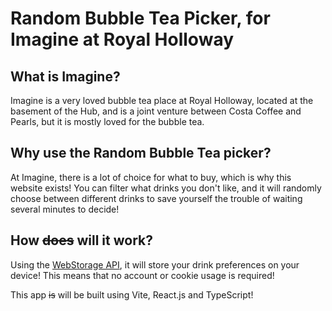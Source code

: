 # Random Bubble Tea Picker, for Imagine at Royal Holloway

## What is Imagine?

Imagine is a very loved bubble tea place at Royal Holloway, located at the basement of the Hub, and is a joint venture between Costa Coffee and Pearls, but it is mostly loved for the bubble tea.

## Why use the Random Bubble Tea picker?

At Imagine, there is a lot of choice for what to buy, which is why this website exists! You can filter what drinks you don't like, and it will randomly choose between different drinks to save yourself the trouble of waiting several minutes to decide!

## How ~~does~~ will it work?

Using the [WebStorage API](https://developer.mozilla.org/en-US/docs/Web/API/Web_Storage_API), it will store your drink preferences on your device! This means that no account or cookie usage is required!

This app ~~is~~ will be built using Vite, React.js and TypeScript!
